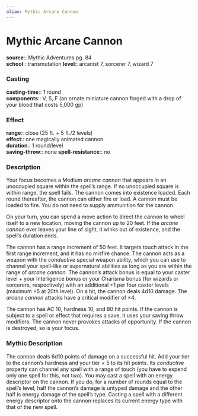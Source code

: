 ```yaml
---
alias: Mythic Arcane Cannon
---
```


# Mythic Arcane Cannon

**source**:: Mythic Adventures pg. 84  
**school**:: transmutation
**level**:: arcanist 7, sorcerer 7, wizard 7

### Casting 

**casting-time**:: 1 round  
**components**:: V, S, F (an ornate miniature cannon forged with a drop of your blood that costs 5,000 gp)

### Effect 

**range**:: close (25 ft. + 5 ft./2 levels)  
**effect**:: one magically animated cannon  
**duration**:: 1 round/level  
**saving-throw**:: none
**spell-resistance**:: no

### Description 

Your focus becomes a Medium *arcane cannon* that appears in an unoccupied square within the spell’s range. If no unoccupied square is within range, the spell fails. The cannon comes into existence loaded. Each round thereafter, the cannon can either fire or load. A cannon must be loaded to fire. You do not need to supply ammunition for the cannon.  
  
On your turn, you can spend a move action to direct the cannon to wheel itself to a new location, moving the cannon up to 20 feet. If the *arcane cannon* ever leaves your line of sight, it winks out of existence, and the spell’s duration ends.  
  
The cannon has a range increment of 50 feet. It targets touch attack in the first range increment, and it has no misfire chance. The cannon acts as a weapon with the *conductive* special weapon ability, which you can use to channel your spell-like or supernatural abilities as long as you are within the range of *arcane cannon*. The cannon’s attack bonus is equal to your caster level + your Intelligence bonus or your Charisma bonus (for wizards or sorcerers, respectively) with an additional +1 per four caster levels (maximum +5 at 20th level). On a hit, the cannon deals 4d10 damage. The *arcane cannon* attacks have a critical modifier of ×4.  
  
The cannon has AC 10, hardness 10, and 80 hit points. If the cannon is subject to a spell or effect that requires a save, it uses your saving throw modifiers. The cannon never provokes attacks of opportunity. If the cannon is destroyed, so is your focus.

### Mythic Description

The cannon deals 6d10 points of damage on a successful hit. Add your tier to the cannon’s hardness and your tier × 5 to its hit points. Its *conductive* property can channel any spell with a range of touch (you have to expend only one spell for this, not two). You may cast a spell with an energy descriptor on the cannon. If you do, for a number of rounds equal to the spell’s level, half the cannon’s damage is untyped damage and the other half is energy damage of the spell’s type. Casting a spell with a different energy descriptor onto the cannon replaces its current energy type with that of the new spell.

